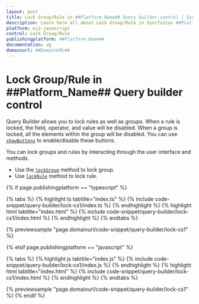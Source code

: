 ```yaml
---
layout: post
title: Lock Group/Rule in ##Platform_Name## Query builder control | Syncfusion
description: Learn here all about Lock Group/Rule in Syncfusion ##Platform_Name## Query builder control of Syncfusion Essential JS 2 and more.
platform: ej2-javascript
control: Lock Group/Rule 
publishingplatform: ##Platform_Name##
documentation: ug
domainurl: ##DomainURL##
---
```


# Lock Group/Rule in ##Platform_Name## Query builder control

Query Builder allows you to lock rules as well as groups. When a rule is locked, the field, operator, and value will be disabled. When a group is locked, all the elements within the group will be disabled. You can use [`showButtons`](https://ej2.syncfusion.com/documentation/api/query-builder/#showbuttons) to enable/disable these buttons.

You can lock groups and rules by interacting through the user interface and methods.

* Use the [`lockGroup`](https://ej2.syncfusion.com/documentation/api/query-builder/#lockGroup) method to lock group.
* Use [`lockRule`](https://ej2.syncfusion.com/documentation/api/query-builder/#lockRule) method to lock rule.

{% if page.publishingplatform == "typescript" %}

 {% tabs %}
{% highlight ts tabtitle="index.ts" %}
{% include code-snippet/query-builder/lock-cs1/index.ts %}
{% endhighlight %}
{% highlight html tabtitle="index.html" %}
{% include code-snippet/query-builder/lock-cs1/index.html %}
{% endhighlight %}
{% endtabs %}
        
{% previewsample "page.domainurl/code-snippet/query-builder/lock-cs1" %}

{% elsif page.publishingplatform == "javascript" %}

{% tabs %}
{% highlight js tabtitle="index.js" %}
{% include code-snippet/query-builder/lock-cs1/index.js %}
{% endhighlight %}
{% highlight html tabtitle="index.html" %}
{% include code-snippet/query-builder/lock-cs1/index.html %}
{% endhighlight %}
{% endtabs %}

{% previewsample "page.domainurl/code-snippet/query-builder/lock-cs1" %}
{% endif %}